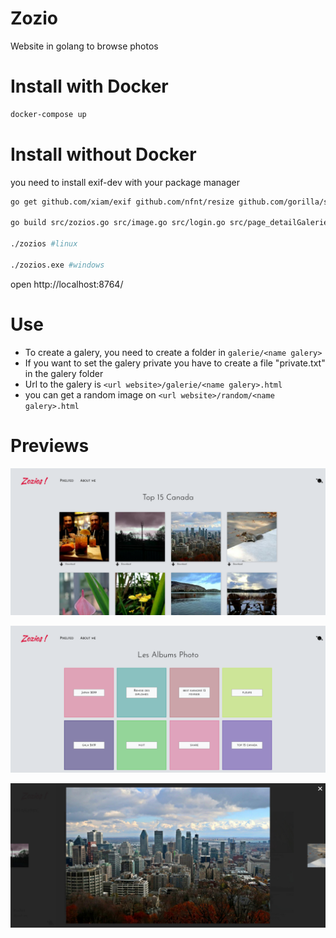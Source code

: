Zozio
=====

Website in golang to browse photos


Install with Docker
===================
```bash
docker-compose up
```

Install without Docker
======================
you need to install exif-dev with your package manager

```bash
go get github.com/xiam/exif github.com/nfnt/resize github.com/gorilla/sessions github.com/gorilla/mux github.com/disintegration/imaging

go build src/zozios.go src/image.go src/login.go src/page_detailGalerie.go src/page_galerie.go src/page_index.go src/randomImage.go src/night.go

./zozios #linux

./zozios.exe #windows
```

open http://localhost:8764/

Use
===

 * To create a galery, you need to create a folder in `galerie/<name galery>`
 * If you want to set the galery private you have to create a file "private.txt" in the galery folder
 * Url to the galery is `<url website>/galerie/<name galery>.html `
 * you can get a random image on `<url website>/random/<name galery>.html `

Previews
========

![capture](static/readme/photos.png)

![capture](static/readme/albums.png)

![capture](static/readme/big_photo.png)
